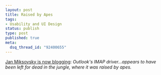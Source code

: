 ```yaml
--- 
layout: post
title: Raised by Apes
tags: 
- Usability and UI Design
status: publish
type: post
published: true
meta: 
  dsq_thread_id: "92400655"
---
```

<a href="http://miksovsky.blogs.com/flowstate/">Jan Miksovsky is now blogging</a>: <em>Outlook's IMAP driver...appears to have been left for dead in the jungle, where it was raised by apes.</em>
